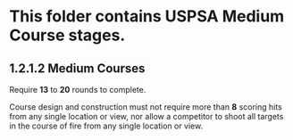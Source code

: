 # This folder contains USPSA Medium Course stages.

## 1.2.1.2 Medium Courses

Require **13** to **20** rounds to complete.

Course design and construction must not require more than **8** scoring hits from any single location or view, nor allow a competitor to shoot all targets in the course of fire from any single location or view.